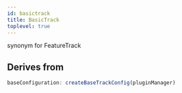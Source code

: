 ```yaml
---
id: basictrack
title: BasicTrack
toplevel: true
---
```


synonym for FeatureTrack

## Derives from

```js
baseConfiguration: createBaseTrackConfig(pluginManager)
```
